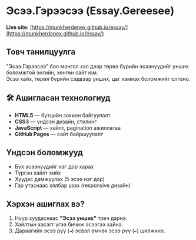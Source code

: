# Эсээ.Гэрээсээ (Essay.Gereesee)

**Live site:** [https://munkherdenex.github.io/essay/](https://munkherdenex.github.io/essay/)

## Товч танилцуулга
"Эсээ.Гэрээсээ" бол монгол хэл дээр төрөл бүрийн эсээнүүдийг унших боломжтой энгийн, хөнгөн сайт юм.  
Эсээ хайх, төрөл бүрийн сэдвээр унших, цаг хэмнэх боломжийг олгоно.

## 🛠 Ашигласан технологиуд
- **HTML5** — бүтцийн зохион байгуулалт
- **CSS3** — үндсэн дизайн, стилинг
- **JavaScript** — хайлт, pagination ажиллагаа
- **GitHub Pages** — сайт байршуулалт


##  Үндсэн боломжууд
-  Бүх эсээнүүдийг нэг дор харах
-  Түргэн хайлт хийх
-  Хуудас дамжуулах (5 эсээ нэг дор)
-  Гар утаснаас хялбар үзэх (responsive дизайн)

##  Хэрхэн ашиглах вэ?
1. Нүүр хуудаснаас **"Эсээ унших"** товч дарна.
2. Хайлтын хэсэгт үгээ бичиж эсээгээ хайна.
3. Дараагийн эсээ рүү (`→`) эсвэл өмнөх эсээ рүү (`←`) шилжинэ.

